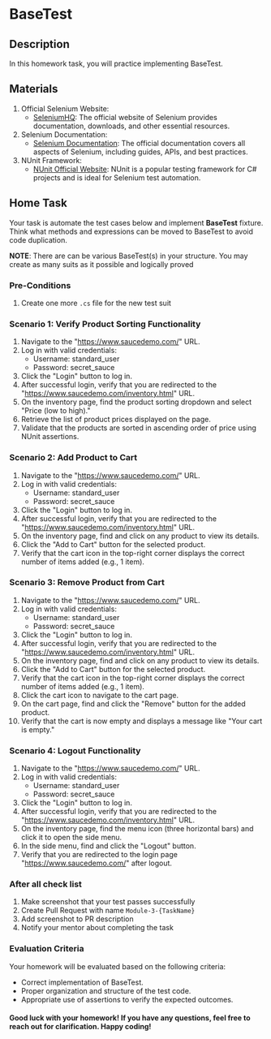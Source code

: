 ﻿# BaseTest

## Description

In this homework task, you will practice implementing BaseTest.

## Materials

1. Official Selenium Website:
    - [SeleniumHQ](https://www.selenium.dev/): The official website of Selenium provides documentation, downloads, and other essential resources.
2. Selenium Documentation:
    - [Selenium Documentation](https://www.selenium.dev/documentation/en/): The official documentation covers all aspects of Selenium, including guides, APIs, and best practices.
3. NUnit Framework:
    - [NUnit Official Website](https://nunit.org/): NUnit is a popular testing framework for C# projects and is ideal for Selenium test automation.

## Home Task

Your task is automate the test cases below and implement **BaseTest** fixture.
Think what methods and expressions can be moved to BaseTest to avoid code duplication.

**NOTE**: There are can be various BaseTest(s) in your structure. You may create as many suits as it possible and 
logically proved

### Pre-Conditions
1. Create one more ``.cs`` file for the new test suit

### Scenario 1: Verify Product Sorting Functionality
1. Navigate to the "https://www.saucedemo.com/" URL. 
2. Log in with valid credentials:
   - Username: standard_user 
   - Password: secret_sauce
3. Click the "Login" button to log in. 
4. After successful login, verify that you are redirected to the "https://www.saucedemo.com/inventory.html" URL. 
5. On the inventory page, find the product sorting dropdown and select "Price (low to high)."
6. Retrieve the list of product prices displayed on the page. 
7. Validate that the products are sorted in ascending order of price using NUnit assertions.

### Scenario 2: Add Product to Cart
1. Navigate to the "https://www.saucedemo.com/" URL.
2. Log in with valid credentials:
   - Username: standard_user
   - Password: secret_sauce
3. Click the "Login" button to log in.
4. After successful login, verify that you are redirected to the "https://www.saucedemo.com/inventory.html" URL.
5. On the inventory page, find and click on any product to view its details.
6. Click the "Add to Cart" button for the selected product.
7. Verify that the cart icon in the top-right corner displays the correct number of items added (e.g., 1 item).

### Scenario 3: Remove Product from Cart
1. Navigate to the "https://www.saucedemo.com/" URL.
2. Log in with valid credentials:
   - Username: standard_user
   - Password: secret_sauce
3. Click the "Login" button to log in.
4. After successful login, verify that you are redirected to the "https://www.saucedemo.com/inventory.html" URL.
5. On the inventory page, find and click on any product to view its details.
6. Click the "Add to Cart" button for the selected product.
7. Verify that the cart icon in the top-right corner displays the correct number of items added (e.g., 1 item).
8. Click the cart icon to navigate to the cart page.
9. On the cart page, find and click the "Remove" button for the added product.
10. Verify that the cart is now empty and displays a message like "Your cart is empty."

### Scenario 4: Logout Functionality
1. Navigate to the "https://www.saucedemo.com/" URL.
2. Log in with valid credentials:
   - Username: standard_user
   - Password: secret_sauce
3. Click the "Login" button to log in. 
4. After successful login, verify that you are redirected to the "https://www.saucedemo.com/inventory.html" URL.
5. On the inventory page, find the menu icon (three horizontal bars) and click it to open the side menu.
6. In the side menu, find and click the "Logout" button.
7. Verify that you are redirected to the login page "https://www.saucedemo.com/" after logout.

### After all check list

1. Make screenshot that your test passes successfully
2. Create Pull Request with name `Module-3-{TaskName}`
3. Add screenshot to PR description
4. Notify your mentor about completing the task

### Evaluation Criteria
Your homework will be evaluated based on the following criteria:

- Correct implementation of BaseTest. 
- Proper organization and structure of the test code. 
- Appropriate use of assertions to verify the expected outcomes. 

#### Good luck with your homework! If you have any questions, feel free to reach out for clarification. Happy coding!
